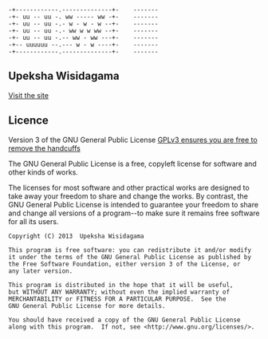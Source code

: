     -+------------.--------------+-    -------
    -+- uu -- uu -. ww ----- ww -+-    -------
    -+- uu -- uu -.- w - w - w --+-    -------
    -+- uu -- uu -.- ww w w ww --+-    -------
    -+- uu -- uu -.-- ww - ww ---+-    -------
    -+-- uuuuuu --.--- w - w ----+-    -------
    -+------------.--------------+-    -------

## Upeksha Wisidagama
[ Visit the site ]( http://upekshawisidagama.github.io )

## Licence

Version 3 of the GNU General Public License
[ GPLv3 ensures you are free to remove the handcuffs ]( http://www.gnu.org/licenses/rms-why-gplv3.html )

The GNU General Public License is a free, copyleft license for software and
other kinds of works.

The licenses for most software and other practical works are designed to take
away your freedom to share and change the works. By contrast, the GNU General
Public License is intended to guarantee your freedom to share and change all
versions of a program--to make sure it remains free software for all its users.

    Copyright (C) 2013  Upeksha Wisidagama

    This program is free software: you can redistribute it and/or modify
    it under the terms of the GNU General Public License as published by
    the Free Software Foundation, either version 3 of the License, or
    any later version.

    This program is distributed in the hope that it will be useful,
    but WITHOUT ANY WARRANTY; without even the implied warranty of
    MERCHANTABILITY or FITNESS FOR A PARTICULAR PURPOSE.  See the
    GNU General Public License for more details.

    You should have received a copy of the GNU General Public License
    along with this program.  If not, see <http://www.gnu.org/licenses/>.


